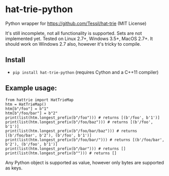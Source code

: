# hat-trie-python

Python wrapper for https://github.com/Tessil/hat-trie (MIT License)

It's still incomplete, not all functionality is supported. Sets are not implemented yet.
Tested on Linux 2.7+, Windows 3.5+, MacOS 2.7+. It should work on Windows 2.7 also, however it's tricky to compile.

## Install

- `pip install hat-trie-python` (requires Cython and a C++11 compiler)

## Example usage:
```
from hattrie import HatTrieMap
htm = HatTrieMap()
htm[b"/foo"] = b"1"
htm[b"/foo/bar"] = b"2"
print(list(htm.longest_prefix(b"/foo"))) # returns [(b'/foo', b'1')]
print(list(htm.longest_prefix(b"/foo/baz"))) # returns [(b'/foo', b'1')]
print(list(htm.longest_prefix(b"/foo/bar/baz"))) # returns [(b'/foo/bar', b'2'), (b'/foo', b'1')]
print(list(htm.longest_prefix(b"/foo/bar/"))) # returns [(b'/foo/bar', b'2'), (b'/foo', b'1')]
print(list(htm.longest_prefix(b"/bar"))) # returns []
print(list(htm.longest_prefix(b""))) # returns []
```

Any Python object is supported as value, however only bytes are supported as keys.
